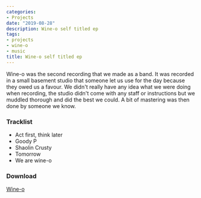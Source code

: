 ```yaml
---
categories:
- Projects
date: "2019-08-28"
description: Wine-o self titled ep
tags:
- projects
- wine-o
- music
title: Wine-o self titled ep
---
```


Wine-o was the second recording that we made as a band. It was recorded in a small basement studio that someone let us use for the day because they owed us a favour. We didn't really have any idea what we were doing when recording, the studio didn't come with any staff or instructions but we muddled thorough and did the best we could. A bit of mastering was then done by someone we know.

### Tracklist 
* Act first, think later
* Goody P
* Shaolin Crusty
* Tomorrow
* We are wine-o

### Download
<a href="https://www.jameschip.io/files/music/wineo.tar.gz" download>Wine-o</a>
